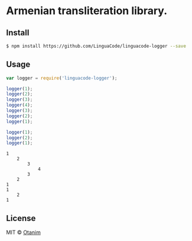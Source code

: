 # Armenian transliteration library.

## Install

```sh
$ npm install https://github.com/LinguaCode/linguacode-logger --save
```


## Usage

```javascript
var logger = require('linguacode-logger');

logger(1);
logger(2);
logger(3);
logger(4);
logger(3);
logger(2);
logger(1);

logger(1);
logger(2);
logger(1);
```

```
1
    2
        3
            4
        3
    2
1
1
    2
1
```

## License

MIT © [Otanim](http://otanim.com)
